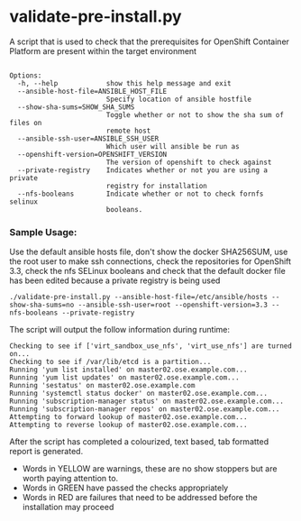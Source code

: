 # validate-pre-install.py

A script that is used to check that the prerequisites for OpenShift Container Platform are present within the target environment

```Usage: validate-pre-install.py [options]

Options:
  -h, --help            show this help message and exit
  --ansible-host-file=ANSIBLE_HOST_FILE
                        Specify location of ansible hostfile
  --show-sha-sums=SHOW_SHA_SUMS
                        Toggle whether or not to show the sha sum of files on
                        remote host
  --ansible-ssh-user=ANSIBLE_SSH_USER
                        Which user will ansible be run as
  --openshift-version=OPENSHIFT_VERSION
                        The version of openshift to check against
  --private-registry    Indicates whether or not you are using a private
                        registry for installation
  --nfs-booleans        Indicate whether or not to check fornfs selinux
                        booleans.
```

### Sample Usage:

Use the default ansible hosts file, don't show the docker SHA256SUM, use the root user to make ssh connections, check the repositories for OpenShift 3.3, check the nfs SELinux booleans and check that the default docker file has been edited because a private registry is being used

```./validate-pre-install.py --ansible-host-file=/etc/ansible/hosts --show-sha-sums=no --ansible-ssh-user=root --openshift-version=3.3 --nfs-booleans --private-registry```


The script will output the follow information during runtime:

```Attempting to make a remote SSH connection to: master02.ose.example.com
Checking to see if ['virt_sandbox_use_nfs', 'virt_use_nfs'] are turned on...
Checking to see if /var/lib/etcd is a partition...
Running 'yum list installed' on master02.ose.example.com...
Running 'yum list updates' on master02.ose.example.com...
Running 'sestatus' on master02.ose.example.com
Running 'systemctl status docker' on master02.ose.example.com...
Running 'subscription-manager status' on master02.ose.example.com...
Running 'subscription-manager repos' on master02.ose.example.com...
Attempting to forward lookup of master02.ose.example.com...
Attempting to reverse lookup of master02.ose.example.com...
```

After the script has completed a colourized, text based, tab formatted report is generated. 

* Words in YELLOW are warnings, these are no show stoppers but are worth paying attention to.
* Words in GREEN have passed the checks appropriately
* Words in RED are failures that need to be addressed before the installation may proceed

